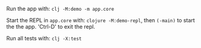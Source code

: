 
Run the app with: `clj -M:demo -m app.core`

Start the REPL in `app.core`  with: `clojure -M:demo-repl`, 
then `(-main)` to start the the app. 
'Ctrl-D' to exit the repl.

Run all tests with: `clj -X:test`
